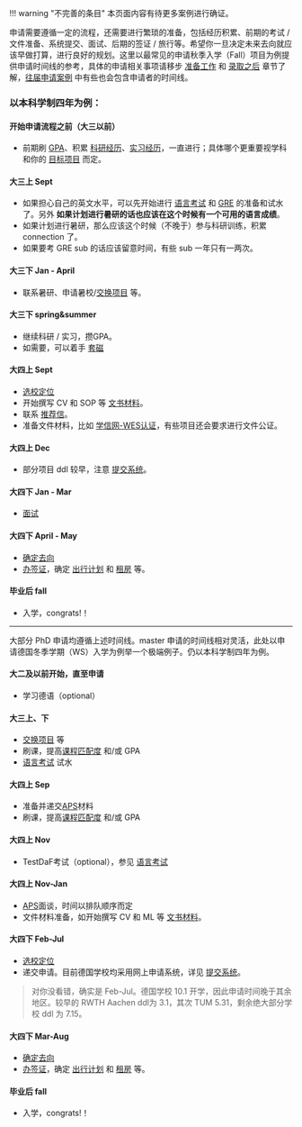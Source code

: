 !!! warning "不完善的条目"
    本页面内容有待更多案例进行确证。

申请需要遵循一定的流程，还需要进行繁琐的准备，包括经历积累、前期的考试 / 文件准备、系统提交、面试、后期的签证 / 旅行等。希望你一旦决定未来去向就应该早做打算，进行良好的规划。这里以最常见的申请秋季入学（Fall）项目为例提供申请时间线的参考，具体的申请相关事项请移步 [准备工作](../../prepare/) 和 [录取之后](../../afterad) 章节了解，[往届申请案例](../../cases) 中有些也会包含申请者的时间线。

### 以本科学制四年为例：

#### 开始申请流程之前（大三以前）
- 前期刷 [GPA](../../prepare/exam/#gpa)、积累 [科研经历](../../prepare/experience/research)、[实习经历](../../prepare/experience/intern)，一直进行；具体哪个更重要视学科和你的 [目标项目](../master_phd/) 而定。

#### 大三上 Sept
- 如果担心自己的英文水平，可以先开始进行 [语言考试](../../prepare/exam/#21) 和 [GRE](../../prepare/exam/#22-gregmat) 的准备和试水了。另外 **如果计划进行暑研的话也应该在这个时候有一个可用的语言成绩**。
- 如果计划进行暑研，那么应该这个时候（不晚于）参与科研训练，积累 connection 了。
- 如果要考 GRE sub 的话应该留意时间，有些 sub 一年只有一两次。

#### 大三下 Jan - April
- 联系暑研、申请暑校/[交换项目](../../prepare/experience/exchange/) 等。

#### 大三下 spring&summer
- 继续科研 / 实习，攒GPA。
- 如需要，可以着手 [套磁](../../prepare/selection/touch/)

#### 大四上 Sept
- [选校定位](../../prepare/selection/)
- 开始撰写 CV 和 SOP 等 [文书材料](../../prepare/material/)。
- 联系 [推荐信](../../prepare/rl/)。
- 准备文件材料，比如 [学信网-WES认证](../../prepare/ehlp/chsi)，有些项目还会要求进行文件公证。

####  大四上 Dec
- 部分项目 ddl 较早，注意 [提交系统](../../prepare/onlinesystem/)。

#### 大四下 Jan - Mar
- [面试](../../prepare/interview/)

#### 大四下 April - May
- [确定去向](../../afterad/compare/)
- [办签证](../../afterad/visa/)，确定 [出行计划](../../afterad/travel/) 和 [租房](../../afterad/rent/) 等。

#### 毕业后 fall
- 入学，congrats!！

----------

大部分 PhD 申请均遵循上述时间线。master 申请的时间线相对灵活，此处以申请德国冬季学期（WS）入学为例举一个极端例子。仍以本科学制四年为例。

#### 大二及以前开始，直至申请
- 学习德语（optional）

#### 大三上、下
- [交换项目](../../prepare/experience/exchange/) 等
- 刷课，提高[课程匹配度](../../prepare/exam/#3) 和/或 GPA
- [语言考试](../../prepare/exam/#21) 试水

#### 大四上 Sep
- 准备并递交[APS](../../prepare/help/)材料
- 刷课，提高[课程匹配度](../../prepare/exam/#3) 和/或 GPA

#### 大四上 Nov
- TestDaF考试（optional），参见 [语言考试](../../prepare/exam/#23)

#### 大四上 Nov-Jan
- [APS](../../prepare/help/)面谈，时间以排队顺序而定
- 文件材料准备，如开始撰写 CV 和 ML 等 [文书材料](../../prepare/material/)。

#### 大四下 Feb-Jul
- [选校定位](../../prepare/selection/)
- 递交申请。目前德国学校均采用网上申请系统，详见 [提交系统](../../prepare/onlinesystem/)。
> 对你没看错，确实是 Feb-Jul。德国学校 10.1 开学，因此申请时间晚于其余地区。较早的 RWTH Aachen ddl为 3.1，其次 TUM 5.31，剩余绝大部分学校 ddl 为 7.15。

#### 大四下 Mar-Aug
- [确定去向](../../afterad/compare/)
- [办签证](../../afterad/visa/)，确定 [出行计划](../../afterad/travel/) 和 [租房](../../afterad/rent/) 等。

#### 毕业后 fall
- 入学，congrats!！

